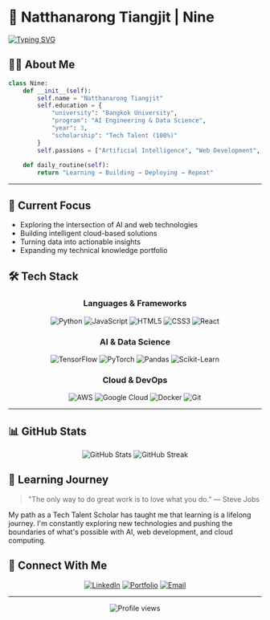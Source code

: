 # 🚀 Natthanarong Tiangjit | Nine

[![Typing SVG](https://readme-typing-svg.demolab.com?font=Fira+Code&pause=1000&color=3584E4&width=435&lines=AI+Engineer+%26+Data+Scientist;Full+Tech+Talent+Scholar;Web+%7C+AI+%7C+Cloud+Enthusiast)](https://git.io/typing-svg)

## 👨‍💻 About Me

```python
class Nine:
    def __init__(self):
        self.name = "Natthanarong Tiangjit"
        self.education = {
            "university": "Bangkok University",
            "program": "AI Engineering & Data Science",
            "year": 3,
            "scholarship": "Tech Talent (100%)"
        }
        self.passions = ["Artificial Intelligence", "Web Development", "Cloud Computing"]
    
    def daily_routine(self):
        return "Learning → Building → Deploying → Repeat"
```

---

## 🔭 Current Focus
- Exploring the intersection of AI and web technologies
- Building intelligent cloud-based solutions
- Turning data into actionable insights
- Expanding my technical knowledge portfolio

## 🛠️ Tech Stack

<div align="center">

### Languages & Frameworks
![Python](https://img.shields.io/badge/Python-3776AB?style=for-the-badge&logo=python&logoColor=white)
![JavaScript](https://img.shields.io/badge/JavaScript-F7DF1E?style=for-the-badge&logo=javascript&logoColor=black)
![HTML5](https://img.shields.io/badge/HTML5-E34F26?style=for-the-badge&logo=html5&logoColor=white)
![CSS3](https://img.shields.io/badge/CSS3-1572B6?style=for-the-badge&logo=css3&logoColor=white)
![React](https://img.shields.io/badge/React-20232A?style=for-the-badge&logo=react&logoColor=61DAFB)

### AI & Data Science
![TensorFlow](https://img.shields.io/badge/TensorFlow-FF6F00?style=for-the-badge&logo=tensorflow&logoColor=white)
![PyTorch](https://img.shields.io/badge/PyTorch-EE4C2C?style=for-the-badge&logo=pytorch&logoColor=white)
![Pandas](https://img.shields.io/badge/Pandas-150458?style=for-the-badge&logo=pandas&logoColor=white)
![Scikit-Learn](https://img.shields.io/badge/Scikit--Learn-F7931E?style=for-the-badge&logo=scikit-learn&logoColor=white)

### Cloud & DevOps
![AWS](https://img.shields.io/badge/AWS-232F3E?style=for-the-badge&logo=amazon-aws&logoColor=white)
![Google Cloud](https://img.shields.io/badge/Google_Cloud-4285F4?style=for-the-badge&logo=google-cloud&logoColor=white)
![Docker](https://img.shields.io/badge/Docker-2496ED?style=for-the-badge&logo=docker&logoColor=white)
![Git](https://img.shields.io/badge/Git-F05032?style=for-the-badge&logo=git&logoColor=white)

</div>

---

## 📊 GitHub Stats

<div align="center">
  <img src="https://github-readme-stats.vercel.app/api?username=NineNatthanarong&show_icons=true&theme=tokyonight" alt="GitHub Stats" />
  <img src="https://github-readme-streak-stats.herokuapp.com/?user=NineNatthanarong&theme=tokyonight" alt="GitHub Streak" />
</div>

## 🌱 Learning Journey

> "The only way to do great work is to love what you do." — Steve Jobs

My path as a Tech Talent Scholar has taught me that learning is a lifelong journey. I'm constantly exploring new technologies and pushing the boundaries of what's possible with AI, web development, and cloud computing.

## 🔗 Connect With Me

<div align="center">
  
[![LinkedIn](https://img.shields.io/badge/LinkedIn-0077B5?style=for-the-badge&logo=linkedin&logoColor=white)](https://www.linkedin.com/in/natthanarong-tiangjit)
[![Portfolio](https://img.shields.io/badge/Portfolio-000000?style=for-the-badge&logo=About.me&logoColor=white)](https://YourPortfolio.com)
[![Email](https://img.shields.io/badge/Email-D14836?style=for-the-badge&logo=gmail&logoColor=white)](mailto:natthanarong.tian@gmail.com)

</div>

---

<div align="center">
  <img src="https://komarev.com/ghpvc/?username=NineNatthanarong&color=blueviolet&style=flat-square" alt="Profile views" />
</div>

<!-- Don't forget to replace "YourGitHubUsername", social media links, and email with your actual information -->
